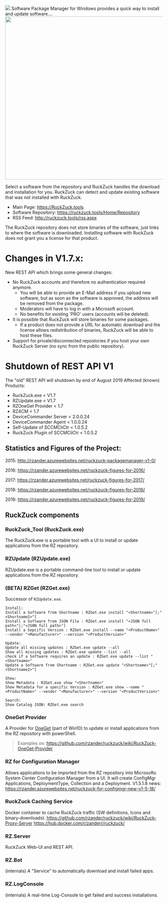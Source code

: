 <img src="https://github.com/rzander/ruckzuck/blob/master/RZ.Server/RZ.Server/wwwroot/images/RZ-Logo.png">
Software Package Manager for Windows provides a quick way to install and update software....

<img src="https://cloud.githubusercontent.com/assets/11909453/24813479/7340c22a-1bce-11e7-8df7-a0d8236775df.png" width="520">


Select a software from the repository and RuckZuck handles the download and installation for you.
 RuckZuck can detect and update existing software that was not installed with RuckZuck. 

 * Main Page: https://RuckZuck.tools
 * Software Repository: https://ruckzuck.tools/Home/Repository
 * RSS Feed: http://ruckzuck.tools/rss.aspx

 The RuckZuck repository does not store binaries of the software, just links to where the software is downloaded. Installing software with RuckZuck does not grant you a license for that product.


# Changes in V1.7.x:

New REST API which brings some general changes:
* No RuckZuck accounts and therefore no authentication required anymore. 
  * You will be able to provide an E-Mail address if you upload new software, but as soon as the software is approved, the address will be removed from the package.
  * Moderators will have to log in with a Microsoft account.
  * No benefits for existing 'PRO' users (accounts will be deleted).
* It is possible that RuckZuck will store binaries for some packages.
  * If a product does not provide a URL for automatic download and the license allows redistribution of binaries, RuckZuck will be able to host these files.
* Support for private/disconnected repostories if you host your own RuckZuck Server (no sync from the public repository).

# Shutdown of REST API V1
The "old" REST API will shutdown by end of August 2019
Affected (known) Products:
* RuckZuck.exe < V1.7
* RZUpdate.exe < V1.7
* RZOneGet Provider < 1.7
* RZ4CM < 1.7
* DeviceCommander Server < 2.0.0.24
* DeviceCommander Agent < 1.0.0.24
* Self-Update of SCCMCliCtr < 1.0.5.2
* RuckZuck Plugin of SCCMCliCtr < 1.0.5.2

## Statistics and Figures of the Project: 

2015:  http://rzander.azurewebsites.net/ruckzuck-packagemanager-v1-0/ 

2016:  https://rzander.azurewebsites.net/ruckzuck-figures-for-2016/ 

2017:  https://rzander.azurewebsites.net/ruckzuck-figures-for-2017/

2018:  https://rzander.azurewebsites.net/ruckzuck-figures-for-2018/

2019: https://rzander.azurewebsites.net/ruckzuck-figures-for-2019/

## RuckZuck components
### RuckZuck_Tool (RuckZuck.exe)
The RuckZuck.exe is a portable tool with a UI to install or update applications from the RZ repository.

### RZUpdate (RZUpdate.exe)
RZUpdate.exe is a portable command-line tool to install or update applications from the RZ repository.

### (BETA) RZGet (RZGet.exe)
Successor of `RZUpdate.exe`.
```
Install:
Install a Software from Shortname : RZGet.exe install "<Shortname>"[;"<Shortname2>"]
Install a Software from JSON File : RZGet.exe install "<JSON full path>"[;"<JSON full path>"]
Install a Sepcific Version : RZGet.exe install --name "<ProductName>" --vendor "<Manufacturer>" --version "<ProductVersion>"

Update:
Update all missing updates : RZGet.exe update --all
Show all missing updates : RZGet.exe update --list --all
check if a Software requires an update : RZGet.exe update --list "<Shortname>"
Update a Software from Shortname : RZGet.exe update "<Shortname>"[;"<Shortname2>"]

Show:
Show Metadata : RZGet.exe show "<Shortname>"
Show Metadata for a specific Version : RZGet.exe show --name "<ProductName>" --vendor "<Manufacturer>" --version "<ProductVersion>"

Search:
Show Catalog JSON: RZGet.exe search
```

### OneGet Provider
A Provider for [OneGet](https://github.com/OneGet/oneget) (part of Win10) to update or install applications from the RZ repository with powerShell.

> Examples on: https://github.com/rzander/ruckzuck/wiki/RuckZuck-OneGet-Provider

### RZ for Configuration Manager
Allows applications to be imported from the RZ repository into Microsofts System Center Configuration Manager from a UI. It will create ConfigMgr Applications, DeploymentType, Collection and a Deployment. V1.5.1.8 news: https://rzander.azurewebsites.net/ruckzuck-for-configmgr-new-v1-5-18/

### RuckZuck Caching Service ###
Docker container to cache RuckZuck traffic (SW definitions, Icons and binary-downloads).
https://github.com/rzander/ruckzuck/wiki/RuckZuck-Proxy-Server 
https://hub.docker.com/r/zanderr/ruckzuck/

### RZ.Server
RuckZuck Web-UI and REST API.

### RZ.Bot
(internals) A "Service" to automatically download and install failed apps.
### RZ.LogConsole
(internals) A real-time Log-Console to get failed and success installations.

